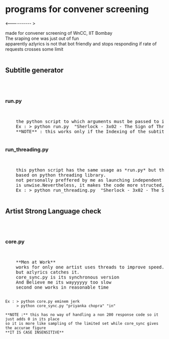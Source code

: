 <h1>
programs for convener screening 
</h1>
<----------
>
<p>
made for convener screening of WnCC, IIT Bombay<br/>
The sraping one was just out of fun<br/>
apparently azlyrics is not that bot friendly and stops responding if rate of requests crosses some limit<br/><br/>
</p>
<h2> Subtitle generator </h2><br/><br/>
<h3> run.py </h3><br/>
<pre>
    the python script to which arguments must be passed to initiate the Subtitle generator
    Ex : > python run.py  "Sherlock - 3x02 - The Sign of Three.srt"
    **NOTE** : this works only if the Indexing of the subtitles is proper, that is 1,2,3...


</pre>
<h3> run_threading.py </h3><br/>
<pre>
    this python script has the same usage as *run.py* but the implementation is different, 
    based on python threading library.
    not personally preffered by me as launching independent threads just to look at the time 
    is unwise.Nevertheless, it makes the code more structed, as a tradeoff for performance
    Ex : > python run_threading.py  "Sherlock - 3x02 - The Sign of Three.srt"


</pre>

<h2> Artist Strong Language check </h2><br/><br/>
<h3> core.py </h3><br/>
<pre>
    **Men at Work**
    works for only one artist uses threads to improve speed.
    but azlyrics catches it. 
    core_sync.py is its synchronous version
    And Believe me its wayyyyyy too slow
    second one works in reasonable time

    Ex : > python core.py eminem jerk
         > python core_sync.py "priyanka chopra" "in"

    **NOTE :** this has no way of handling a non 200 response code so it just adds 0 in its place
    so it is more like sampling of the limited set while core_sync gives the accurae figure
    **IT IS CASE INSENSITIVE** 

</pre>